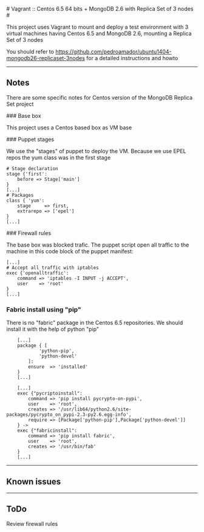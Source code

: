 # Vagrant :: Centos 6.5 64 bits + MongoDB 2.6 with Replica Set of 3 nodes #

This project uses Vagrant to mount and deploy a test environment with 3 virtual machines having Centos 6.5 and MongoDB 2.6, mounting a Replica Set of 3 nodes

You should refer to
https://github.com/pedroamador/ubuntu1404-mongodb26-replicaset-3nodes
for a detailed instructions and howto

---

## Notes

There are some specific notes for Centos version of the MongoDB Replica Set project

### Base box

This project uses a Centos based box as VM base

### Puppet stages

We use the "stages" of puppet to deploy the VM. Because we use EPEL repos the yum class was in the first stage


    # Stage declaration
    stage {'first':
        before => Stage['main']
    }
    [...]
    # Packages
    class { 'yum':
        stage     => first,
        extrarepo => ['epel']
    }
    [...]

### Firewall rules

The base box was blocked trafic. The puppet script open all traffic to the machine in this code block of the puppet manifest:


    [...]
    # Accept all traffic with iptables
    exec {'openalltraffic':
        command => 'iptables -I INPUT -j ACCEPT',
        user    => 'root'
    }
    [...]

### Fabric install using "pip"

There is no "fabric" package in the Centos 6.5 repositories. We should install it with the help of python "pip"

        [...]
        package { [
                'python-pip',
                'python-devel'
            ]:
            ensure  => 'installed'
        }
        [...]

        [...]
        exec {"pycriptoinstall":
            command => 'pip install pycrypto-on-pypi',
            user    => 'root',
            creates => '/usr/lib64/python2.6/site-packages/pycrypto_on_pypi-2.3-py2.6.egg-info',
            require => [Package['python-pip'],Package['python-devel']]
        } ->
        exec {"fabricinstall":
            command => 'pip install fabric',
            user    => 'root',
            creates => '/usr/bin/fab'
        }
        [...]




---

## Known issues

---

## ToDo

Review firewall rules
